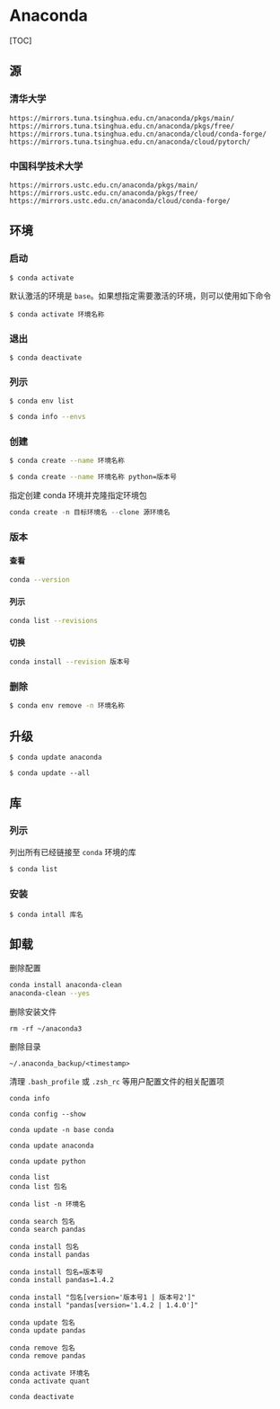 # Anaconda

[TOC]

## 源

### 清华大学

```
https://mirrors.tuna.tsinghua.edu.cn/anaconda/pkgs/main/
https://mirrors.tuna.tsinghua.edu.cn/anaconda/pkgs/free/
https://mirrors.tuna.tsinghua.edu.cn/anaconda/cloud/conda-forge/
https://mirrors.tuna.tsinghua.edu.cn/anaconda/cloud/pytorch/
```

### 中国科学技术大学

```
https://mirrors.ustc.edu.cn/anaconda/pkgs/main/
https://mirrors.ustc.edu.cn/anaconda/pkgs/free/
https://mirrors.ustc.edu.cn/anaconda/cloud/conda-forge/
```

## 环境

### 启动

```shell
$ conda activate
```

默认激活的环境是 `base`。如果想指定需要激活的环境，则可以使用如下命令

```shell
$ conda activate 环境名称
```

### 退出

```shell
$ conda deactivate
```

### 列示

```shell
$ conda env list
```

```bash
$ conda info --envs
```

### 创建

```bash
$ conda create --name 环境名称
```

```bash
$ conda create --name 环境名称 python=版本号
```

指定创建 conda 环境并克隆指定环境包

```python
conda create -n 目标环境名 --clone 源环境名
```

### 版本

#### 查看

```bash
conda --version
```

#### 列示

```bash
conda list --revisions
```

#### 切换

```bash
conda install --revision 版本号
```

### 删除

```bash
$ conda env remove -n 环境名称
```

## 升级

```shell
$ conda update anaconda
```

```shell
$ conda update --all
```

## 库

### 列示

列出所有已经链接至 `conda` 环境的库

```bash
$ conda list
```

### 安装

```shell
$ conda intall 库名
```

## 卸载

删除配置

```bash
conda install anaconda-clean
anaconda-clean --yes
```

删除安装文件

```shell
rm -rf ~/anaconda3
```

删除目录

```text
~/.anaconda_backup/<timestamp>
```

清理 `.bash_profile` 或 `.zsh_rc` 等用户配置文件的相关配置项

```shell
conda info
```

```shell
conda config --show
```

```shell
conda update -n base conda
```

```shell
conda update anaconda
```

```shell
conda update python 
```

```shell
conda list
conda list 包名
```

```shell
conda list -n 环境名
```

```shell
conda search 包名
conda search pandas
```

```shell
conda install 包名
conda install pandas

conda install 包名=版本号
conda install pandas=1.4.2
```

```shell
conda install "包名[version='版本号1 | 版本号2']"
conda install "pandas[version='1.4.2 | 1.4.0']"
```

```shell
conda update 包名
conda update pandas
```

```shell
conda remove 包名
conda remove pandas
```

```shell
conda activate 环境名
conda activate quant
```

```shell
conda deactivate
```


